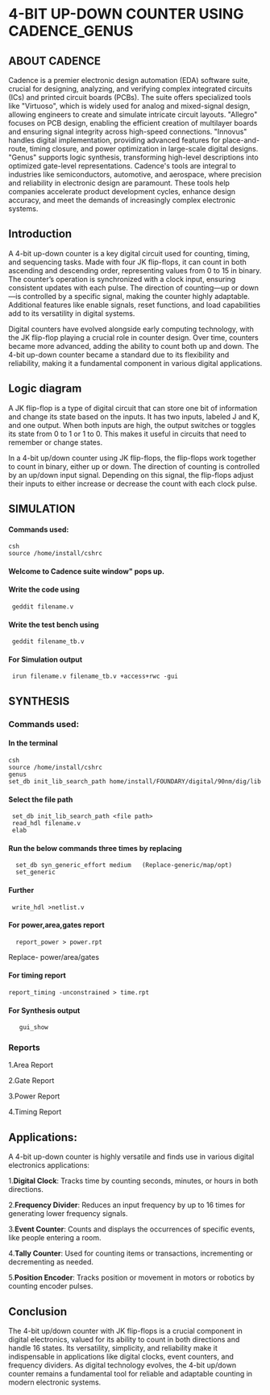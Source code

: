 # 4-BIT UP-DOWN COUNTER USING CADENCE_GENUS
## ABOUT CADENCE
Cadence is a premier electronic design automation (EDA) software suite, crucial for designing, analyzing, and verifying complex integrated circuits (ICs) and printed circuit boards (PCBs). The suite offers specialized tools like "Virtuoso", which is widely used for analog and mixed-signal design, allowing engineers to create and simulate intricate circuit layouts. "Allegro" focuses on PCB design, enabling the efficient creation of multilayer boards and ensuring signal integrity across high-speed connections. "Innovus" handles digital implementation, providing advanced features for place-and-route, timing closure, and power optimization in large-scale digital designs. "Genus" supports logic synthesis, transforming high-level descriptions into optimized gate-level representations. Cadence's tools are integral to industries like semiconductors, automotive, and aerospace, where precision and reliability in electronic design are paramount. These tools help companies accelerate product development cycles, enhance design accuracy, and meet the demands of increasingly complex electronic systems.

## Introduction

</p> A 4-bit up-down counter is a key digital circuit used for counting, timing, and sequencing tasks. Made with four JK flip-flops, it can count in both ascending and descending order, representing values from 0 to 15 in binary. The counter’s operation is synchronized with a clock input, ensuring consistent updates with each pulse. The direction of counting—up or down—is controlled by a specific signal, making the counter highly adaptable. Additional features like enable signals, reset functions, and load capabilities add to its versatility in digital systems. </p>

</p> Digital counters have evolved alongside early computing technology, with the JK flip-flop playing a crucial role in counter design. Over time, counters became more advanced, adding the ability to count both up and down. The 4-bit up-down counter became a standard due to its flexibility and reliability, making it a fundamental component in various digital applications. </p>

## **Logic diagram**


 </p> A JK flip-flop is a type of digital circuit that can store one bit of information and change its state based on the inputs. It has two inputs, labeled J and K, and one output. When both inputs are high, the output switches or toggles its state from 0 to 1 or 1 to 0. This makes it useful in circuits that need to remember or change states. </p>

</p> In a 4-bit up/down counter using JK flip-flops, the flip-flops work together to count in binary, either up or down. The direction of counting is controlled by an up/down input signal. Depending on this signal, the flip-flops adjust their inputs to either increase or decrease the count with each clock pulse. </p>

## **SIMULATION**
####  Commands used:
    csh
    source /home/install/cshrc
 
#### Welcome to Cadence suite window" pops up.
#### Write the code using
     geddit filename.v 
####  Write the test bench using
     geddit filename_tb.v
####  For Simulation output
     irun filename.v filename_tb.v +access+rwc -gui



## **SYNTHESIS**
### Commands used:
#### In the terminal
    csh
    source /home/install/cshrc
    genus
    set_db init_lib_search_path home/install/FOUNDARY/digital/90nm/dig/lib
#### Select the file path
     set_db init_lib_search_path <file path>
     read_hdl filename.v 
     elab
#### Run the below commands three times by replacing
      set_db syn_generic_effort medium   (Replace-generic/map/opt)
      set_generic
#### Further
     write_hdl >netlist.v
#### For power,area,gates report
      report_power > power.rpt
</p> Replace- power/area/gates </p>

#### For timing report
    report_timing -unconstrained > time.rpt 
####  For Synthesis output
       gui_show

### **Reports**
</p> 1.Area Report </p>

</p> 2.Gate Report </p>

</p> 3.Power Report </p>

</p> 4.Timing Report </p>


## **Applications:**
</p> A 4-bit up-down counter is highly versatile and finds use in various digital electronics applications:</p>

1.**Digital Clock**: Tracks time by counting seconds, minutes, or hours in both directions.</p>
2.**Frequency Divider**: Reduces an input frequency by up to 16 times for generating lower frequency signals.</p>
3.**Event Counter**: Counts and displays the occurrences of specific events, like people entering a room.</p>
4.**Tally Counter**: Used for counting items or transactions, incrementing or decrementing as needed.</p>
5.**Position Encoder**: Tracks position or movement in motors or robotics by counting encoder pulses.</p>

## **Conclusion**
</p> The 4-bit up/down counter with JK flip-flops is a crucial component in digital electronics, valued for its ability to count in both directions and handle 16 states. Its versatility, simplicity, and reliability make it indispensable in applications like digital clocks, event counters, and frequency dividers. As digital technology evolves, the 4-bit up/down counter remains a fundamental tool for reliable and adaptable counting in modern electronic systems.</p>
      
      



    
